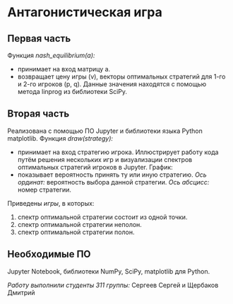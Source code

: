 # Антагонистическая игра
## Первая часть
  Функция *nash_equilibrium(a):*
  - принимает на вход матрицу а.
  - возвращает цену игры (v), векторы оптимальных стратегий для 1-го и 2-го игроков (p, q). Данные значения находятся с помощью метода linprog из библиотеки SciPy.
## Вторая часть
  Реализована с помощью ПО Jupyter и библиотеки языка Python matplotlib.
  Функция *draw(strategy):*
  - принимает на вход стратегию игрока.
  Иллюстрирует работу кода путём решения нескольких игр и визуализации спектров оптимальных стратегий игроков в Jupyter.
  График:
  - показывает вероятность принять ту или иную стратегию.
  *Ось ординат:* вероятность выбора данной стратегии.
  *Ось абсцисс:* номер стратегии.

Приведены *игры*, в которых:
1) спектр оптимальной стратегии состоит из одной точки.
2) спектр оптимальной стратегии неполон.
3) спектр оптимальной стратегии полон.
## Необходимые ПО
Jupyter Notebook, библиотеки NumPy, SciPy, matplotlib для Python.

*Работу выполнили студенты 311 группы:*
Сергеев Сергей и Щербаков Дмитрий

